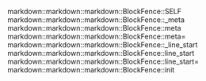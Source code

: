 markdown::markdown::markdown::BlockFence::SELF
markdown::markdown::markdown::BlockFence::_meta
markdown::markdown::markdown::BlockFence::meta
markdown::markdown::markdown::BlockFence::meta=
markdown::markdown::markdown::BlockFence::_line_start
markdown::markdown::markdown::BlockFence::line_start
markdown::markdown::markdown::BlockFence::line_start=
markdown::markdown::markdown::BlockFence::init